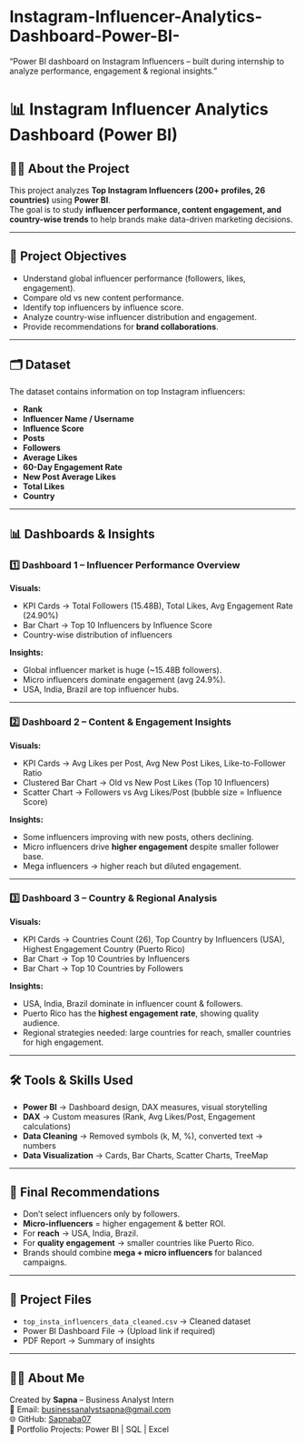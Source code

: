 # Instagram-Influencer-Analytics-Dashboard-Power-BI-
“Power BI dashboard on Instagram Influencers – built during internship to analyze performance, engagement &amp; regional insights.”
# 📊 Instagram Influencer Analytics Dashboard (Power BI)

## 👩‍💻 About the Project
This project analyzes **Top Instagram Influencers (200+ profiles, 26 countries)** using **Power BI**.  
The goal is to study **influencer performance, content engagement, and country-wise trends** to help brands make data-driven marketing decisions.  

---

## 🎯 Project Objectives
- Understand global influencer performance (followers, likes, engagement).  
- Compare old vs new content performance.  
- Identify top influencers by influence score.  
- Analyze country-wise influencer distribution and engagement.  
- Provide recommendations for **brand collaborations**.  

---

## 🗂️ Dataset
The dataset contains information on top Instagram influencers:
- **Rank**
- **Influencer Name / Username**
- **Influence Score**
- **Posts**
- **Followers**
- **Average Likes**
- **60-Day Engagement Rate**
- **New Post Average Likes**
- **Total Likes**
- **Country**

---

## 📊 Dashboards & Insights

### 1️⃣ Dashboard 1 – Influencer Performance Overview
**Visuals:**
- KPI Cards → Total Followers (15.48B), Total Likes, Avg Engagement Rate (24.90%)
- Bar Chart → Top 10 Influencers by Influence Score
- Country-wise distribution of influencers

**Insights:**
- Global influencer market is huge (~15.48B followers).  
- Micro influencers dominate engagement (avg 24.9%).  
- USA, India, Brazil are top influencer hubs.  

---

### 2️⃣ Dashboard 2 – Content & Engagement Insights
**Visuals:**
- KPI Cards → Avg Likes per Post, Avg New Post Likes, Like-to-Follower Ratio  
- Clustered Bar Chart → Old vs New Post Likes (Top 10 Influencers)  
- Scatter Chart → Followers vs Avg Likes/Post (bubble size = Influence Score)  

**Insights:**
- Some influencers improving with new posts, others declining.  
- Micro influencers drive **higher engagement** despite smaller follower base.  
- Mega influencers → higher reach but diluted engagement.  

---

### 3️⃣ Dashboard 3 – Country & Regional Analysis
**Visuals:**
- KPI Cards → Countries Count (26), Top Country by Influencers (USA), Highest Engagement Country (Puerto Rico)  
- Bar Chart → Top 10 Countries by Influencers  
- Bar Chart → Top 10 Countries by Followers  

**Insights:**
- USA, India, Brazil dominate in influencer count & followers.  
- Puerto Rico has the **highest engagement rate**, showing quality audience.  
- Regional strategies needed: large countries for reach, smaller countries for high engagement.  

---

## 🛠️ Tools & Skills Used
- **Power BI** → Dashboard design, DAX measures, visual storytelling  
- **DAX** → Custom measures (Rank, Avg Likes/Post, Engagement calculations)  
- **Data Cleaning** → Removed symbols (k, M, %), converted text → numbers  
- **Data Visualization** → Cards, Bar Charts, Scatter Charts, TreeMap  

---

## 🎯 Final Recommendations
- Don’t select influencers only by followers.  
- **Micro-influencers** = higher engagement & better ROI.  
- For **reach** → USA, India, Brazil.  
- For **quality engagement** → smaller countries like Puerto Rico.  
- Brands should combine **mega + micro influencers** for balanced campaigns.  

---

## 📂 Project Files
- `top_insta_influencers_data_cleaned.csv` → Cleaned dataset  
- Power BI Dashboard File → (Upload link if required)  
- PDF Report → Summary of insights  

---

## 🙋‍♀️ About Me
Created by **Sapna** – Business Analyst Intern   
📧 Email: businessanalystsapna@gmail.com  
🌐 GitHub: [Sapnaba07](https://github.com/Sapnaba07)  
💼 Portfolio Projects: Power BI | SQL | Excel  

